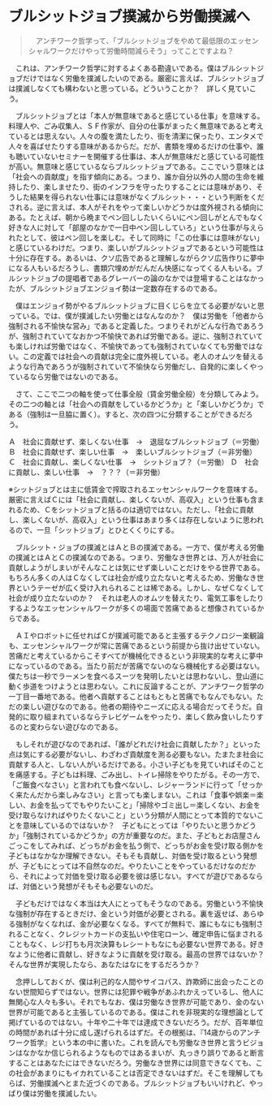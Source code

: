 # ブルシットジョブ撲滅から労働撲滅へ

>　アンチワーク哲学って、「ブルシットジョブをやめて最低限のエッセンシャルワークだけやって労働時間減らそう」ってことですよね？

　これは、アンチワーク哲学に対するよくある勘違いである。僕はブルシットジョブだけではなく労働を撲滅したいのである。厳密に言えば、ブルシットジョブは撲滅しなくても構わないと思っている。どういうことか？　詳しく見ていこう。

　ブルシットジョブとは「本人が無意味であると感じている仕事」を意味する。料理人や、ごみ収集人、ＳＦ作家が、自分の仕事がまったく無意味であると考えているとは思えない。人々の腹を満たしたり、街を清潔に保ったり、エンタメで人々を喜ばせたりする意味があるからだ。だが、書類を埋めるだけの仕事や、誰も聴いていないセミナーを開催する仕事は、本人が無意味だと感じている可能性が高い。無意味と感じているならブルシットジョブである。ここでいう意味とは「社会への貢献度」を指す傾向にある。つまり、誰か自分以外の人間の生命を維持したり、楽しませたり、街のインフラを守ったりすることには意味があり、そうした結果を得られない仕事には意味がなくブルシット・・・という判断をくだされる。逆に言えば、本人がそれをやって楽しいかどうかは度外視される傾向にある。たとえば、朝から晩までペン回ししたいくらいにペン回しがとんでもなく好きな人に対して「部屋のなかで一日中ペン回ししていろ」という仕事が与えられたとして、彼はペン回しを楽しむ。そして同時に「この仕事には意味がない」と感じているわけだ。つまり、楽しいがブルシットジョブであるという可能性は十分に存在する。あるいは、クソ広告であると理解しながらクソ広告作りに夢中になる人もいるだろうし、書類穴埋めがだんだん快感になってくる人もいる。ブルシットジョブの提唱者であるグレーバーの論のなかでは登場することはなかったが、ブルシットジョブエンジョイ勢は一定数存在するのである。

　僕はエンジョイ勢がやるブルシットジョブに目くじらを立てる必要がないと思っている。では、僕が撲滅したい労働とはなんなのか？　僕は労働を「他者から強制される不愉快な営み」であると定義した。つまりそれがどんな行為であろうが、強制されていてなおかつ不愉快であれば労働である。逆に、強制されていても楽しければ労働ではなく、不愉快であっても強制されていなくても労働ではない。この定義では社会への貢献は完全に度外視している。老人のオムツを替えるような行為であろうが強制されていて不愉快なら労働だし、自発的に楽しくやっているなら労働ではないのである。

　さて、ここで二つの軸を使って仕事全般（賃金労働全般）を分類してみよう。その二つの軸とは「社会への貢献をしているかどうか」と「楽しいかどうか」である（強制は一旦脇に置く）。すると、次の四つに分類することができるだろう。

Ａ　社会に貢献せず、楽しくない仕事　→　退屈なブルシットジョブ（＝労働）
Ｂ　社会に貢献せず、楽しい仕事　→　楽しいブルシットジョブ（＝非労働）
Ｃ　社会に貢献し、楽しくない仕事　→　シットジョブ？（＝労働）
Ｄ　社会に貢献し、楽しい仕事　→　？？？（＝非労働）

※シットジョブとは主に低賃金で搾取されるエッセンシャルワークを意味する。厳密に言えばＣには「社会に貢献し、楽しくないが、高収入」という仕事も含まれるため、Ｃをシットジョブと括るのは適切ではない。ただし、「社会に貢献し、楽しくないが、高収入」という仕事はあまり多くは存在しないように思われるので、一旦「シットジョブ」とひとくくりにする。

　ブルシット・ジョブの撲滅とはＡとＢの撲滅である。一方で、僕が考える労働の撲滅とはＡとＣの撲滅なのである。つまり、労働なき世界とは、万人が社会に貢献しようがしまいがそんなことは気にせず楽しいことだけをやる世界である。もちろん多くの人はＣなくしては社会が成り立たないと考えるため、労働なき世界というテーゼが広く受け入れられることは稀である。しかし、なぜＣなくして社会が成り立たないのか？　それは老人のオムツを替えたり、電気工事をしたりするようなエッセンシャルワークが多くの場面で苦痛であると想像されているからである。

　ＡＩやロボットに任せればＣが撲滅可能であると主張するテクノロジー楽観論も、エッセンシャルワークが常に苦痛であるという前提から抜け出せていない。苦痛だと考えているからこそすべてが機械化できるという非現実的な考えに夢中になっているのである。当たり前だが苦痛でないのなら機械化する必要はない。僕たちは一秒でラーメンを食べるスーツを発明したいとは思わないし、登山道に動く歩道をつけようとは思わない。これに反論することが、アンチワーク哲学の一丁目一番地である。他者へ貢献することはもともと苦痛でもなんでもない。ただの楽しい遊びなのである。他者の期待やニーズに応える場合だってそうだ。自発的に取り組まれているならテレビゲームをやったり、楽しく飲み食いしたりするのと変わらない遊びなのである。

　もしそれが遊びなのであれば、「誰がどれだけ社会に貢献したか？」といった点は気にする必要がないし、わざわざ貢献度を測る必要もない。たまたま社会に貢献する人と、しない人がいるだけである。小さい子どもを見ていればそのことを痛感する。子どもは料理、ごみ出し、トイレ掃除をやりたがる。その一方で、「ご飯食べなさい」と言われても食べないし、レジャーランドに行って「せっかく来たんだから楽しみなさい」と言っても楽しまない。これは「食事や娯楽＝楽しい、お金を払ってでもやりたいこと」「掃除やゴミ出し＝楽しくない、お金を受け取らなければやりたくないこと」という分類が人間にとって本質的でないことを意味しているのではないか？　子どもにとっては「やりたいと思うかどうか」「強制されているかどうか」の方が重要なのだ。また、子どもとお店屋さんごっこをしてみれば、どっちがお金を払う側で、どっちがお金を受け取る側かを子どもはなかなか理解できない。そもそも貢献し、対価を受け取るという発想が、子どもにとっては不自然なのだ。やりたいことをやっているだけなのだから、それによって対価を受け取る必要を彼は感じない。すべてが遊びであるならば、対価という発想がそもそも必要ないのだ。

　子どもだけではなく本当は大人にとってもそうなのである。労働という不愉快な強制が存在するときだけ、金という対価が必要とされる。裏を返せば、あらゆる強制がなくなれば、金が必要なくなる。すべてが無料で、誰にもなにも強制されることなく、クレジットカードの支払いや住宅ローン、確定申告に悩まされることもなく、レジ打ちも月次決算もレシートもなにも必要ない世界である。好きなように他者に貢献し、好きなように貢献を受け取る。最高の世界ではないか？　そんな世界が実現したなら、あなたはなにをするだろうか？

　念押ししておくが、僕は利己的な人間やサイコパス、詐欺師に出会ったことのない世間知らずではない。世界には犯罪や戦争があふれかえっているし、他人に無関心な人々も多い。それでもなお、僕は労働なき世界が可能であり、金のない世界が可能であると主張しているのである。僕はこれを非現実的な理想論として掲げているのではない。十年や二十年では達成できないだろう。だが、百年単位の時間があれば十分に成し遂げられるはずだ。その根拠は、『14歳からのアンチワーク哲学』という本の中に書いた。これを読んでも労働なき世界と言うビジョンはなかなか信じられるようなものではあるまいが、丸っきり誤りであると断言することはあなたにはできないだろう。労働なき世界には同意できなくても、この社会があまりにもイカれていることは否定できないはずだ。そこを理解してもらば、労働撲滅へとまた近づくのである。ブルシットジョブもいいけれど、やっぱり僕は労働を撲滅したい。